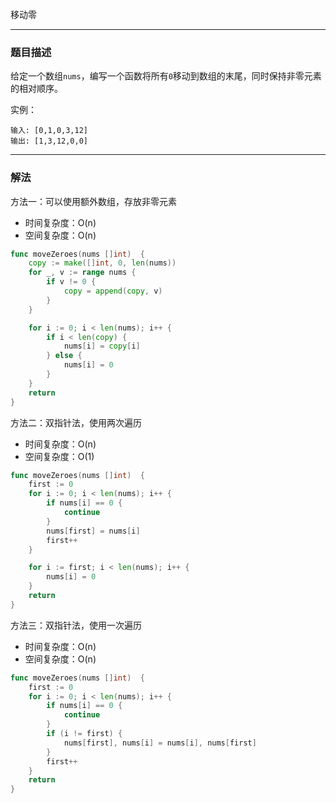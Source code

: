 移动零

----

### 题目描述

给定一个数组`nums`，编写一个函数将所有`0`移动到数组的末尾，同时保持非零元素的相对顺序。

实例：
```shell
输入: [0,1,0,3,12]
输出: [1,3,12,0,0]
```

----

### 解法

方法一：可以使用额外数组，存放非零元素

- 时间复杂度：O(n)
- 空间复杂度：O(n)

```go
func moveZeroes(nums []int)  {
    copy := make([]int, 0, len(nums))
    for _, v := range nums {
        if v != 0 {
            copy = append(copy, v)
        }
    }

    for i := 0; i < len(nums); i++ {
        if i < len(copy) {
            nums[i] = copy[i]
        } else {
            nums[i] = 0
        }
    }
    return
}
```

方法二：双指针法，使用两次遍历

- 时间复杂度：O(n)
- 空间复杂度：O(1)

```go
func moveZeroes(nums []int)  {
    first := 0
    for i := 0; i < len(nums); i++ {
        if nums[i] == 0 {
            continue
        }
        nums[first] = nums[i]
        first++
    }

    for i := first; i < len(nums); i++ {
        nums[i] = 0
    }
    return
}
```

方法三：双指针法，使用一次遍历

- 时间复杂度：O(n)
- 空间复杂度：O(n)

```go
func moveZeroes(nums []int)  {
    first := 0
    for i := 0; i < len(nums); i++ {
        if nums[i] == 0 {
            continue
        }
        if (i != first) {
            nums[first], nums[i] = nums[i], nums[first]
        }
        first++
    }
    return
}
```